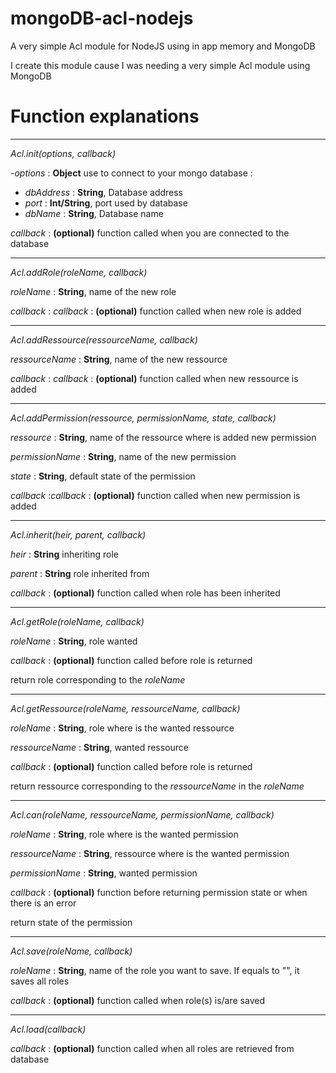 # mongoDB-acl-nodejs
A very simple Acl module for NodeJS using in app memory and MongoDB

I create this module cause I was needing a very simple Acl module using MongoDB


# Function explanations

------
*Acl.init(options, callback)*

-*options* : **Object** use to connect to your mongo database :

 - *dbAddress* : **String**, Database address
 - *port* : **Int/String**, port used by database
 - *dbName* : **String**, Database name

*callback* : **(optional)** function called when you are connected to the database


------
*Acl.addRole(roleName, callback)*

*roleName* : **String**, name of the new role

*callback* : *callback* : **(optional)** function called when new role is added


------
*Acl.addRessource(ressourceName, callback)*

*ressourceName* : **String**, name of the new ressource

*callback* : *callback* : **(optional)** function called when new ressource is added


------
*Acl.addPermission(ressource, permissionName, state, callback)*

*ressource* : **String**, name of the ressource where is added new permission

*permissionName* : **String**, name of the new permission

*state* : **String**, default state of the permission

*callback* :*callback* : **(optional)** function called when new permission is added

------
*Acl.inherit(heir, parent, callback)*

*heir* : **String** inheriting role

*parent* : **String** role inherited from

*callback* : **(optional)** function called when role has been inherited


------
*Acl.getRole(roleName, callback)*

*roleName* : **String**, role wanted

*callback* : **(optional)** function called before role is returned

return role corresponding to the *roleName*

------
*Acl.getRessource(roleName, ressourceName, callback)*

*roleName* : **String**, role where is the wanted ressource

*ressourceName* : **String**, wanted ressource

*callback* : **(optional)** function called before role is returned

return ressource corresponding to the *ressourceName* in the *roleName*

------
*Acl.can(roleName, ressourceName, permissionName, callback)*

*roleName* : **String**, role where is the wanted permission

*ressourceName* : **String**, ressource where is the wanted permission

*permissionName* : **String**, wanted permission

*callback* : **(optional)** function before returning permission state or when there is an error

return state of the permission

------
*Acl.save(roleName, callback)*

*roleName* : **String**, name of the role you want to save. If equals to "", it saves all roles

*callback* : **(optional)** function called when role(s) is/are saved


------
*Acl.load(callback)*

*callback* : **(optional)** function called when all roles are retrieved from database
